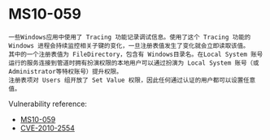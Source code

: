 # MS10-059
```
一些Windows应用中使用了 Tracing 功能记录调试信息。使用了这个 Tracing 功能的 Windows 进程会持续监控相关子键的变化，一旦注册表值发生了变化就会立即读取该值。
其中的一个注册表值为 FileDirectory，包含有 Windows目录名。在Local System 账号运行的服务连接到管道时拥有扮演权限的本地用户可以通过扮演为 Local System 账号（或Administrator等特权账号）提升权限。
注册表项对 Users 组开放了 Set Value 权限，因此任何通过认证的用户都可以设置任意值。
```
Vulnerability reference:
 * [MS10-059](https://technet.microsoft.com/library/security/ms10-059)
 * [CVE-2010-2554](http://cve.mitre.org/cgi-bin/cvename.cgi?name=cve-2010-2554)
 



